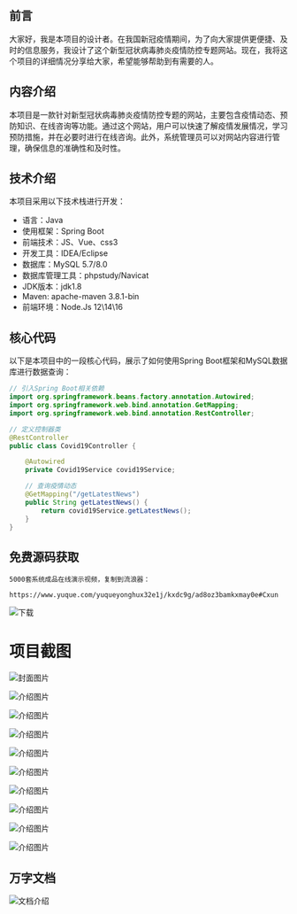 ## 前言

大家好，我是本项目的设计者。在我国新冠疫情期间，为了向大家提供更便捷、及时的信息服务，我设计了这个新型冠状病毒肺炎疫情防控专题网站。现在，我将这个项目的详细情况分享给大家，希望能够帮助到有需要的人。

## 内容介绍

本项目是一款针对新型冠状病毒肺炎疫情防控专题的网站，主要包含疫情动态、预防知识、在线咨询等功能。通过这个网站，用户可以快速了解疫情发展情况，学习预防措施，并在必要时进行在线咨询。此外，系统管理员可以对网站内容进行管理，确保信息的准确性和及时性。

## 技术介绍

本项目采用以下技术栈进行开发：

- 语言：Java
- 使用框架：Spring Boot
- 前端技术：JS、Vue、css3
- 开发工具：IDEA/Eclipse
- 数据库：MySQL 5.7/8.0
- 数据库管理工具：phpstudy/Navicat
- JDK版本：jdk1.8
- Maven: apache-maven 3.8.1-bin
- 前端环境：Node.Js 12\14\16

## 核心代码

以下是本项目中的一段核心代码，展示了如何使用Spring Boot框架和MySQL数据库进行数据查询：

```java
// 引入Spring Boot相关依赖
import org.springframework.beans.factory.annotation.Autowired;
import org.springframework.web.bind.annotation.GetMapping;
import org.springframework.web.bind.annotation.RestController;

// 定义控制器类
@RestController
public class Covid19Controller {

    @Autowired
    private Covid19Service covid19Service;

    // 查询疫情动态
    @GetMapping("/getLatestNews")
    public String getLatestNews() {
        return covid19Service.getLatestNews();
    }
}
```

## 免费源码获取

```
5000套系统成品在线演示视频，复制到流浪器： 
```
```
https://www.yuque.com/yuqueyonghux32e1j/kxdc9g/ad8oz3bamkxmay0e#Cxun
```
![下载](https://img12.360buyimg.com/ddimg/jfs/t1/339687/11/1349/28408/68ad865fF412d7877/adaa650483a100f2.jpg)

# 项目截图

![封面图片](https://img14.360buyimg.com/ddimg/jfs/t1/287219/40/24487/155750/689e0053Fe096cd17/aeb7eaa51080ef28.jpg)

![介绍图片](https://img11.360buyimg.com/ddimg/jfs/t1/307089/6/26897/65933/689e0035F5776ee47/3fb88c26ad7079d8.jpg)

![介绍图片](https://img12.360buyimg.com/ddimg/jfs/t1/313752/29/23761/81442/689e0035F3e8b7417/7af79f481b19344a.jpg)

![介绍图片](https://img14.360buyimg.com/ddimg/jfs/t1/309782/27/26222/74375/689e0036F6d789903/c329e60740785cbc.jpg)

![介绍图片](https://img11.360buyimg.com/ddimg/jfs/t1/319221/13/24968/68706/689e0037Ff6b76f1f/2123d218b2ec8d99.jpg)

![介绍图片](https://img12.360buyimg.com/ddimg/jfs/t1/307174/5/26308/153110/689e0038Fe7b849b1/9cb0c484db9e3e99.jpg)

![介绍图片](https://img13.360buyimg.com/ddimg/jfs/t1/320815/3/25169/95870/689e0038F953140d2/66027eee57ecedc1.jpg)

![介绍图片](https://img10.360buyimg.com/ddimg/jfs/t1/310374/20/26551/46302/689e0039F64bb8701/5d5f8c7d306e12ea.jpg)

![介绍图片](https://img12.360buyimg.com/ddimg/jfs/t1/316828/40/24897/59252/689e0039Fe9fab785/b314644b898f6d5b.jpg)

![介绍图片](https://img14.360buyimg.com/ddimg/jfs/t1/315681/26/26133/40353/689e0039F5598e6ff/177e13963362b5bc.jpg)


## 万字文档
![文档介绍](https://img14.360buyimg.com/ddimg/jfs/t1/338393/1/3576/156947/68b1ad0cF74dc525c/ff9cd6c574295685.jpg)
